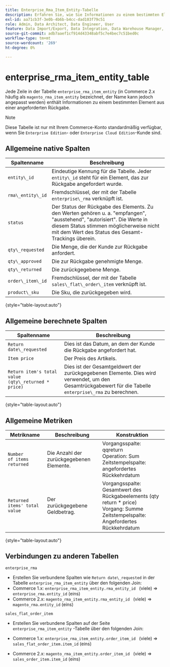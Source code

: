```yaml
---
title: Enterprise_Rma_Item_Entity-Tabelle
description: Erfahren Sie, wie Sie Informationen zu einem bestimmten Element aus einer angeforderten Rückgabe analysieren.
exl-id: aa71cb3f-3e0b-4b6b-b4cc-dad103f79c51
role: Admin, Data Architect, Data Engineer, User
feature: Data Import/Export, Data Integration, Data Warehouse Manager, Commerce Tables
source-git-commit: adb7aaef1cf914d43348abf5c7e4bec7c51bed0c
workflow-type: tm+mt
source-wordcount: '269'
ht-degree: 0%

---
```


# enterprise_rma_item_entity_table

Jede Zeile in der Tabelle `enterprise_rma_item_entity` (in Commerce 2.x häufig als `magento_rma_item_entity` bezeichnet, der Name kann jedoch angepasst werden) enthält Informationen zu einem bestimmten Element aus einer angeforderten Rückgabe.

>[!NOTE]
>
>Diese Tabelle ist nur mit Ihrem Commerce-Konto standardmäßig verfügbar, wenn Sie `Enterprise Edition`- oder `Enterprise Cloud Edition`-Kunde sind.

## Allgemeine native Spalten

| **Spaltenname** | **Beschreibung** |
|---|---|
| `entity\_id` | Eindeutige Kennung für die Tabelle. Jeder `entity\_id` steht für ein Element, das zur Rückgabe angefordert wurde. |
| `rma\_entity\_id` | Fremdschlüssel, der mit der Tabelle `enterprise\_rma` verknüpft ist. |
| `status` | Der Status der Rückgabe des Elements. Zu den Werten gehören u. a. &quot;empfangen&quot;, &quot;ausstehend&quot;, &quot;autorisiert&quot;. Die Werte in diesem Status stimmen möglicherweise nicht mit dem Wert des Status des Gesamt-Trackings überein. |
| `qty\_requested` | Die Menge, die der Kunde zur Rückgabe anfordert. |
| `qty\_approved` | Die zur Rückgabe genehmigte Menge. |
| `qty\_returned` | Die zurückgegebene Menge. |
| `order\_item\_id` | Fremdschlüssel, der mit der Tabelle `sales\_flat\_order\_item` verknüpft ist. |
| `product\_sku` | Die Sku, die zurückgegeben wird. |

{style="table-layout:auto"}

## Allgemeine berechnete Spalten

| **Spaltenname** | **Beschreibung** |
|---|---|
| `Return date\_requested` | Dies ist das Datum, an dem der Kunde die Rückgabe angefordert hat. |
| `Item price` | Der Preis des Artikels. |
| `Return item's total value (qty\_returned * price)` | Dies ist der Gesamtgeldwert der zurückgegebenen Elemente. Dies wird verwendet, um den Gesamtrückgabewert für die Tabelle `enterprise\_rma` zu berechnen. |

{style="table-layout:auto"}

## Allgemeine Metriken

| **Metrikname** | **Beschreibung** | **Konstruktion** |
|---|---|---|
| `Number of items returned` | Die Anzahl der zurückgegebenen Elemente. | Vorgangsspalte: qqreturn<br>Operation: Sum<br>Zeitstempelspalte: angefordertes Rückkehrdatum |
| `Returned items' total value` | Der zurückgegebene Geldbetrag. | Vorgangsspalte: Gesamtwert des Rückgabeelements (qty return * price)<br>Vorgang: Summe<br>Zeitstempelspalte: Angefordertes Rückkehrdatum |

{style="table-layout:auto"}

## Verbindungen zu anderen Tabellen

`enterprise_rma`

* Erstellen Sie verbundene Spalten wie `Return date\_requested` in der Tabelle `enterprise_rma_item_entity` über den folgenden Join:
* Commerce 1.x: `enterprise_rma_item_entity.rma_entity_id ` (viele) => `enterprise_rma.entity_id` (eins)
* Commerce 2.x: `magento_rma_item_entity.rma_entity_id ` (viele) => `magento_rma.entity_id` (eins)

`sales_flat_order_item`

* Erstellen Sie verbundene Spalten auf der Seite  `enterprise_rma_item_entity` -Tabelle über den folgenden Join:

* Commerce 1.x: `enterprise_rma_item_entity.order_item_id ` (viele) => `sales_flat_order_item.item_id` (eins)
* Commerce 2.x: `magento_rma_item_entity.order_item_id ` (viele) => `sales_order_item.item_id` (eins)
